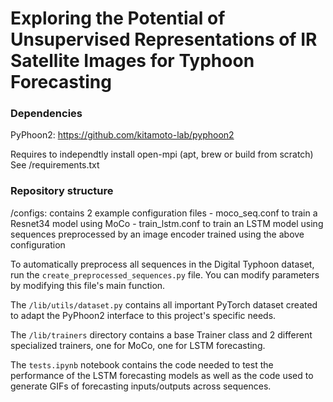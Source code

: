 # Exploring the Potential of Unsupervised Representations of IR Satellite Images for Typhoon Forecasting 

### Dependencies
PyPhoon2: https://github.com/kitamoto-lab/pyphoon2

Requires to independtly install open-mpi (apt, brew or build from scratch)
See /requirements.txt

### Repository structure
/configs: contains 2 example configuration files
    - moco_seq.conf to train a Resnet34 model using MoCo
    - train_lstm.conf to train an LSTM model using sequences preprocessed by an image encoder trained using the above configuration

To automatically preprocess all sequences in the Digital Typhoon dataset, run the `create_preprocessed_sequences.py` file. You can modify parameters by modifying this file's main function.

The `/lib/utils/dataset.py` contains all important PyTorch dataset created to adapt the PyPhoon2 interface to this project's specific needs.

The `/lib/trainers` directory contains a base Trainer class and 2 different specialized trainers, one for MoCo, one for LSTM forecasting.

The `tests.ipynb` notebook contains the code needed to test the performance of the LSTM forecasting models as well as the code used to generate GIFs of forecasting inputs/outputs across sequences.

